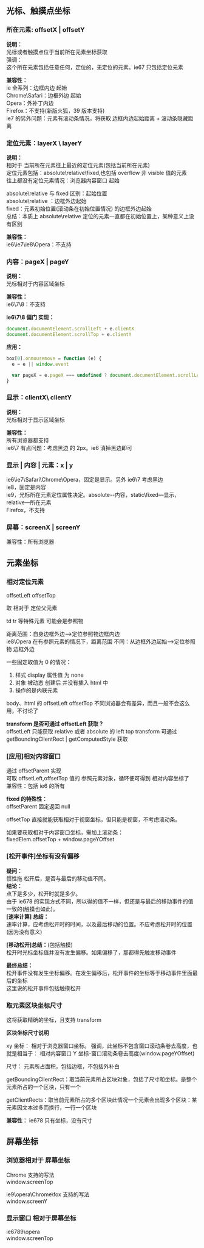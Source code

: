 

## 光标、触摸点坐标

### 所在元素: offsetX | offsetY

**说明：**  
光标或者触摸点位于当前所在元素坐标获取  
强调：  
这个所在元素包括任意任何，定位的，无定位的元素。ie67 只包括定位元素

**兼容性：**  
ie 全系列：边框内边 起始  
Chrome\Safari：边框外边 起始  
Opera：外补丁内边  
Firefox：不支持(新版火狐，39 版本支持)  
ie7 的另外问题：元素有滚动条情况，将获取 边框内边起始距离 + 滚动条隐藏距离

### 定位元素：layerX \ layerY

**说明：**  
相对于 当前所在元素往上最近的定位元素(包括当前所在元素)  
定位元素包括：absolute\relative\fixed,也包括 overflow 非 visible 值的元素  
往上都没有定位元素情况：浏览器内容窗口 起始

absolute\relative 与 fixed 区别：起始位置  
absolute\relative ：边框外边起始  
fixed：元素初始位置(滚动条在初始位置情况) 的边框外边起始  
总结：本质上 absolute\relative 定位的元素一直都在初始位置上，某种意义上没有区别

**兼容性：**  
ie6\ie7\ie8\Opera：不支持

### 内容：pageX | pageY

**说明：**  
光标相对于内容区域坐标

**兼容性：**  
ie6\7\8：不支持

**ie6\7\8 偏门 实现：**

```js
document.documentElement.scrollLeft + e.clientX
document.documentElement.scrollTop + e.clientY
```

**应用：**

```js
box[0].onmousemove = function (e) {
  e = e || window.event

  var pageX = e.pageX === undefined ? document.documentElement.scrollLeft + e.clientX : e.pageX
}
```

### 显示：clientX\ clientY

**说明：**  
光标相对于显示区域坐标

**兼容性：**  
所有浏览器都支持  
ie6\7 有点问题：考虑黑边 的 2px。ie6 消掉黑边即可

### 显示 | 内容 | 元素：x | y

ie6\ie7\Safari\Chrome\Opera，固定是显示。另外 ie6\7 考虑黑边  
ie8，固定是内容  
ie9，光标所在元素定位属性决定。absolute--内容，static\fixed—显示，relative—所在元素  
Firefox，不支持

### 屏幕：screenX | screenY

兼容性：所有浏览器

## 元素坐标

### 相对定位元素

offsetLeft offsetTop

取 相对于 定位父元素

td tr 等特殊元素 可能会是参照物

距离范围：自身边框外边——>定位参照物边框内边  
ie8\Opera 在有参照元素的情况下，距离范围 不同：从边框外边起始——>定位参照物 边框外边

一些固定取值为 0 的情况：

1. 样式 display 属性值 为 none
2. 对象 被动态 创建后 并没有插入 html 中
3. 操作的是内联元素

body、html 的 offsetLeft offsetTop 不同浏览器会有差异，而且一般不会这么用，不讨论了

**transform 是否可通过 offsetLeft 获取？**  
offsetLeft 只能获取 relative 或者 absolute 的 left top transform 可通过 getBoundingClientRect | getComputedStyle 获取

### [应用]相对内容窗口

通过 offsetParent 实现  
可取 offsetLeft,offsetTop 值的 参照元素对象，循环便可得到 相对内容坐标了  
兼容性：包括 ie6 的所有

**fixed 的特殊性：**  
offsetParent 固定返回 null

offsetTop 直接就能获取相对于视窗坐标，但只能是视窗，不考虑滚动条。

如果要获取相对于内容窗口坐标，需加上滚动条：  
fixedElem.offsetTop + window.pageYOffset

### [松开事件]坐标有没有偏移

**疑问：**  
惯性拖 松开后，是否与最后的移动值不同。  
**结论：**  
点下是多少，松开时就是多少。  
由于 ie678 的实现方式不同，所以得的值不一样，但还是与最后的移动事件的值一致的(触摸也如此)。  
**[速率计算] 总结：**  
速率计算，应考虑松开时的时间，以及最后移动的位置。不应考虑松开时的位置(因为没有意义)

**[移动松开]总结：**(包括触摸)  
松开时光标坐标值并没有发生偏移。如果偏移了，那都得先触发移动事件

**最终总结：**  
松开事件没有发生坐标偏移。在发生偏移后，松开事件的坐标等于移动事件里面最后的坐标  
这里说的松开事件包括触摸松开

### 取元素区块坐标尺寸

这将获取精确的坐标，且支持 transform

**区块坐标尺寸说明**

xy 坐标： 相对于浏览器窗口坐标。 强调，此坐标不包含窗口滚动条卷去高度，也就是相当于： 相对内容窗口 Y 坐标-窗口滚动条卷去高度(window.pageYOffset)

尺寸： 元素所占面积，包括边框，不包括外补白

getBoundingClientRect：取当前元素所占区块对象，包括了尺寸和坐标。是整个元素所占的一个区块，只有一个

getClientRects：取当前元素所占的多个区块此情况一个元素会出现多个区块：某元素因文本过多而换行，一行一个区块

**兼容性：** ie678 只有坐标，没有尺寸

## 屏幕坐标

### 浏览器相对于 屏幕坐标

Chrome 支持的写法  
window.screenTop

ie9\opera\Chrome\fox 支持的写法  
window.screenY

### 显示窗口 相对于屏幕坐标

ie6789\opera  
window.screenTop
